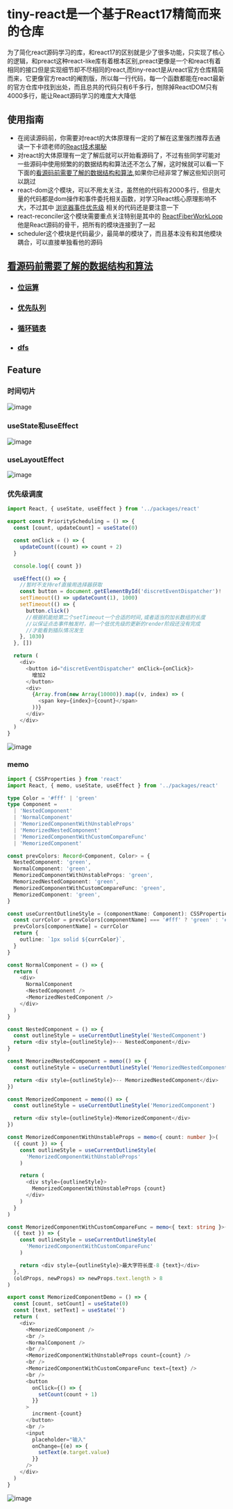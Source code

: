 # tiny-react是一个基于React17精简而来的仓库
为了简化react源码学习的库，和react17的区别就是少了很多功能，只实现了核心的逻辑，和preact这种react-like库有着根本区别,preact更像是一个和react有着相同的接口但是实现细节却不尽相同的react,而tiny-react是从react官方仓库精简而来，它更像官方react的阉割版，所以每一行代码，每一个函数都能在react最新的官方仓库中找到出处，而且总共的代码只有6千多行，刨除掉ReactDOM只有4000多行，能让React源码学习的难度大大降低

## 使用指南
* 在阅读源码前，你需要对react的大体原理有一定的了解在这里强烈推荐去通读一下卡颂老师的[React技术揭秘](https://react.iamkasong.com/)
* 对react的大体原理有一定了解后就可以开始看源码了，不过有些同学可能对一些源码中使用频繁的的数据结构和算法还不怎么了解，这时候就可以看一下下面的[看源码前需要了解的数据结构和算法](#看源码前需要了解的数据结构和算法),如果你已经非常了解这些知识则可以跳过
* react-dom这个模块，可以不用太关注，虽然他的代码有2000多行，但是大量的代码都是dom操作和事件委托相关函数，对学习React核心原理影响不大，不过其中 [浏览器事件优先级](https://github.com/PiNengShaoNian/tiny-react/blob/main/packages/react-dom/events/ReactDOMEventListener.ts) 相关的代码还是要注意一下
* react-reconciler这个模块需要重点关注特别是其中的 [ReactFiberWorkLoop](https://github.com/PiNengShaoNian/tiny-react/blob/main/packages/react-reconciler/ReactFiberWorkLoop.ts) 他是React源码的骨干，把所有的模块连接到了一起
* scheduler这个模块是代码最少，最简单的模块了，而且基本没有和其他模块耦合，可以直接单独看他的源码

## [看源码前需要了解的数据结构和算法](./docs/pre-requisite/index.md)
 - ### [位运算](./docs/pre-requisite/bit-manipulation.md)
 - ### [优先队列](./docs/pre-requisite/priority-queue.md)
 - ### [循环链表](./docs/pre-requisite/circular-linked-list.md)
 - ### [dfs](./docs/pre-requisite/dfs.md)

## Feature

### 时间切片
![image](https://i.loli.net/2021/06/06/x91pyG2MNhe3TBo.png)

### useState和useEffect
![image](https://i.loli.net/2021/06/06/nPSNCFK25UVbTAR.gif)

### useLayoutEffect
![image](https://i.loli.net/2021/06/06/VcGABLKUYC6QMfR.gif)

### 优先级调度
```ts
import React, { useState, useEffect } from '../packages/react'

export const PriorityScheduling = () => {
  const [count, updateCount] = useState(0)

  const onClick = () => {
    updateCount((count) => count + 2)
  }

  console.log({ count })

  useEffect(() => {
    //暂时不支持ref直接用选择器获取
    const button = document.getElementById('discretEventDispatcher')!
    setTimeout(() => updateCount(1), 1000)
    setTimeout(() => {
      button.click()
      //根据机能给第二个setTimeout一个合适的时间,或者适当的加长数组的长度
      //以保证点击事件触发时，前一个低优先级的更新的render阶段还没有完成
      //才能看到插队情况发生
    }, 1030)
  }, [])

  return (
    <div>
      <button id="discretEventDispatcher" onClick={onClick}>
        增加2
      </button>
      <div>
        {Array.from(new Array(10000)).map((v, index) => (
          <span key={index}>{count}</span>
        ))}
      </div>
    </div>
  )
}
```
![image](https://i.loli.net/2021/06/06/PfXslp4dkytA6nr.gif)

### memo
```ts
import { CSSProperties } from 'react'
import React, { memo, useState, useEffect } from '../packages/react'

type Color = '#fff' | 'green'
type Component =
  | 'NestedComponent'
  | 'NormalComponent'
  | 'MemorizedComponentWithUnstableProps'
  | 'MemorizedNestedComponent'
  | 'MemorizedComponentWithCustomCompareFunc'
  | 'MemorizedComponent'

const prevColors: Record<Component, Color> = {
  NestedComponent: 'green',
  NormalComponent: 'green',
  MemorizedComponentWithUnstableProps: 'green',
  MemorizedNestedComponent: 'green',
  MemorizedComponentWithCustomCompareFunc: 'green',
  MemorizedComponent: 'green',
}

const useCurrentOutlineStyle = (componentName: Component): CSSProperties => {
  const currColor = prevColors[componentName] === '#fff' ? 'green' : '#fff'
  prevColors[componentName] = currColor
  return {
    outline: `1px solid ${currColor}`,
  }
}

const NormalComponent = () => {
  return (
    <div>
      NormalComponent
      <NestedComponent />
      <MemorizedNestedComponent />
    </div>
  )
}

const NestedComponent = () => {
  const outlineStyle = useCurrentOutlineStyle('NestedComponent')
  return <div style={outlineStyle}>-- NestedComponent</div>
}

const MemorizedNestedComponent = memo(() => {
  const outlineStyle = useCurrentOutlineStyle('MemorizedNestedComponent')

  return <div style={outlineStyle}>-- MemorizedNestedComponent</div>
})

const MemorizedComponent = memo(() => {
  const outlineStyle = useCurrentOutlineStyle('MemorizedComponent')

  return <div style={outlineStyle}>MemorizedComponent</div>
})

const MemorizedComponentWithUnstableProps = memo<{ count: number }>(
  ({ count }) => {
    const outlineStyle = useCurrentOutlineStyle(
      'MemorizedComponentWithUnstableProps'
    )

    return (
      <div style={outlineStyle}>
        MemorizedComponentWithUnstableProps {count}
      </div>
    )
  }
)

const MemorizedComponentWithCustomCompareFunc = memo<{ text: string }>(
  ({ text }) => {
    const outlineStyle = useCurrentOutlineStyle(
      'MemorizedComponentWithCustomCompareFunc'
    )

    return <div style={outlineStyle}>最大字符长度-8 {text}</div>
  },
  (oldProps, newProps) => newProps.text.length > 8
)

export const MemorizedComponentDemo = () => {
  const [count, setCount] = useState(0)
  const [text, setText] = useState('')
  return (
    <div>
      <MemorizedComponent />
      <br />
      <NormalComponent />
      <br />
      <MemorizedComponentWithUnstableProps count={count} />
      <br />
      <MemorizedComponentWithCustomCompareFunc text={text} />
      <br />
      <button
        onClick={() => {
          setCount(count + 1)
        }}
      >
        incrment-{count}
      </button>
      <br />
      <input
        placeholder="输入"
        onChange={(e) => {
          setText(e.target.value)
        }}
      />
    </div>
  )
}
```
![image](https://i.loli.net/2021/06/12/12bquaWQsBpGrDh.gif)
